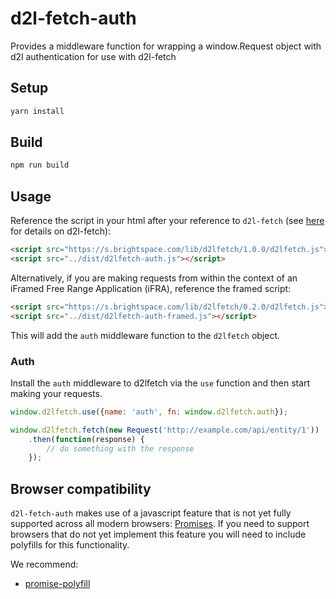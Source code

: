 # d2l-fetch-auth
Provides a middleware function for wrapping a window.Request object with d2l authentication for use with d2l-fetch

## Setup

```sh
yarn install
```

## Build

```sh
npm run build
```

## Usage

Reference the script in your html after your reference to `d2l-fetch` (see [here](https://github.com/Brightspace/d2l-fetch) for details on d2l-fetch):

```html
<script src="https://s.brightspace.com/lib/d2lfetch/1.0.0/d2lfetch.js"></script>
<script src="../dist/d2lfetch-auth.js"></script>
```

Alternatively, if you are making requests from within the context of an iFramed Free Range Application (iFRA), reference the framed script:

```html
<script src="https://s.brightspace.com/lib/d2lfetch/0.2.0/d2lfetch.js"></script>
<script src="../dist/d2lfetch-auth-framed.js"></script>
```

This will add the `auth` middleware function to the `d2lfetch` object.

### Auth

Install the `auth` middleware to d2lfetch via the `use` function and then start making your requests.

```js
window.d2lfetch.use({name: 'auth', fn: window.d2lfetch.auth});

window.d2lfetch.fetch(new Request('http://example.com/api/entity/1'))
	.then(function(response) {
		// do something with the response
	});
```

## Browser compatibility

`d2l-fetch-auth` makes use of a javascript feature that is not yet fully supported across all modern browsers: [Promises](https://developer.mozilla.org/en/docs/Web/JavaScript/Reference/Global_Objects/Promise). If you need to support browsers that do not yet implement this feature you will need to include polyfills for this functionality.

We recommend:

* [promise-polyfill](https://github.com/PolymerLabs/promise-polyfill/)
